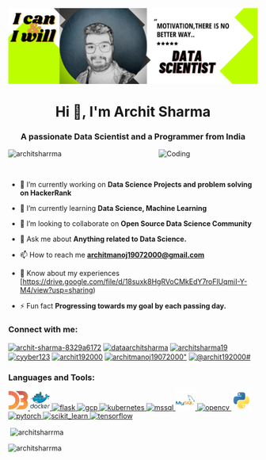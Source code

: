 <img align="center" src="https://raw.githubusercontent.com/architsharrma/architsharrma/main/Neon Green and White Professional LinkedIn Banner.png"/>
<h1 align="center">Hi 👋, I'm Archit Sharma</h1>
<h3 align="center">A passionate Data Scientist and a Programmer from India</h3>
<img align="right" alt="Coding" width="200" src="https://media.giphy.com/media/3o6Ygfw40tlnPhX87m/giphy.gif">

<p align="left"> <img src="https://komarev.com/ghpvc/?username=architsharrma&label=Profile%20views&color=0e75b6&style=flat" alt="architsharrma" /> </p>

<p align="left"> <a href="https://twitter.com/" target="blank"><img src="https://img.shields.io/twitter/follow/?logo=twitter&style=for-the-badge" alt="" /></a> </p>

- 🔭 I’m currently working on **Data Science Projects and problem solving on HackerRank**

- 🌱 I’m currently learning **Data Science, Machine Learning**

- 👯 I’m looking to collaborate on **Open Source Data Science Community**

- 💬 Ask me about **Anything related to Data Science.**

- 📫 How to reach me **architmanoj19072000@gmail.com**

- 📄 Know about my experiences [https://drive.google.com/file/d/18suxk8HgRVoCMkEdY7roFlUqmiI-Y-M4/view?usp=sharing)

- ⚡ Fun fact **Progressing towards my goal by each passing day.**

<h3 align="left">Connect with me:</h3>
<p align="left">
<a href="https://www.linkedin.com/in/archit-sharma-8329a6172/" target="blank"><img align="center" src="https://cdn.jsdelivr.net/npm/simple-icons@3.0.1/icons/linkedin.svg" alt="archit-sharma-8329a6172" height="30" width="40" /></a>
<a href="https://www.kaggle.com/dataarchitsharma" target="blank"><img align="center" src="https://cdn.jsdelivr.net/npm/simple-icons@3.0.1/icons/kaggle.svg" alt="dataarchitsharma" height="30" width="40" /></a>
<a href="https://www.instagram.com/architsharma19/" target="blank"><img align="center" src="https://cdn.jsdelivr.net/npm/simple-icons@3.0.1/icons/instagram.svg" alt="architsharma19" height="30" width="40" /></a>
<a href="https://www.codechef.com/users/https://www.codechef.com/users/cyyber123" target="blank"><img align="center" src="https://cdn.jsdelivr.net/npm/simple-icons@3.1.0/icons/codechef.svg" alt="cyyber123" height="30" width="40" /></a>
<a href="https://www.hackerrank.com/archit192000" target="blank"><img align="center" src="https://cdn.jsdelivr.net/npm/simple-icons@3.0.1/icons/hackerrank.svg" alt="archit192000" height="30" width="40" /></a>
<a href="https://codeforces.com/profile/architmanoj19072000" target="blank"><img align="center" src="https://cdn.jsdelivr.net/npm/simple-icons@3.0.1/icons/codeforces.svg" alt=architmanoj19072000" height="30" width="40" /></a>
<a href="https://www.hackerearth.com/@archit192000#" target="blank"><img align="center" src="https://cdn.jsdelivr.net/npm/simple-icons@3.0.1/icons/hackerearth.svg" alt="@archit192000#" height="30" width="40" /></a>
</p>

<h3 align="left">Languages and Tools:</h3>
<p align="left"> <a href="https://d3js.org/" target="_blank"> <img src="https://raw.githubusercontent.com/devicons/devicon/master/icons/d3js/d3js-original.svg" alt="d3js" width="40" height="40"/> </a> <a href="https://www.docker.com/" target="_blank"> <img src="https://raw.githubusercontent.com/devicons/devicon/master/icons/docker/docker-original-wordmark.svg" alt="docker" width="40" height="40"/> </a> <a href="https://flask.palletsprojects.com/" target="_blank"> <img src="https://www.vectorlogo.zone/logos/pocoo_flask/pocoo_flask-icon.svg" alt="flask" width="40" height="40"/> </a> <a href="https://cloud.google.com" target="_blank"> <img src="https://www.vectorlogo.zone/logos/google_cloud/google_cloud-icon.svg" alt="gcp" width="40" height="40"/> </a> <a href="https://kubernetes.io" target="_blank"> <img src="https://www.vectorlogo.zone/logos/kubernetes/kubernetes-icon.svg" alt="kubernetes" width="40" height="40"/> </a> <a href="https://www.microsoft.com/en-us/sql-server" target="_blank"> <img src="https://cdn.worldvectorlogo.com/logos/microsoft-sql-server.svg" alt="mssql" width="40" height="40"/> </a> <a href="https://www.mysql.com/" target="_blank"> <img src="https://raw.githubusercontent.com/devicons/devicon/master/icons/mysql/mysql-original-wordmark.svg" alt="mysql" width="40" height="40"/> </a> <a href="https://opencv.org/" target="_blank"> <img src="https://www.vectorlogo.zone/logos/opencv/opencv-icon.svg" alt="opencv" width="40" height="40"/> </a> <a href="https://www.python.org" target="_blank"> <img src="https://raw.githubusercontent.com/devicons/devicon/master/icons/python/python-original.svg" alt="python" width="40" height="40"/> </a> <a href="https://pytorch.org/" target="_blank"> <img src="https://www.vectorlogo.zone/logos/pytorch/pytorch-icon.svg" alt="pytorch" width="40" height="40"/> </a> <a href="https://scikit-learn.org/" target="_blank"> <img src="https://upload.wikimedia.org/wikipedia/commons/0/05/Scikit_learn_logo_small.svg" alt="scikit_learn" width="40" height="40"/> </a> <a href="https://www.tensorflow.org" target="_blank"> <img src="https://www.vectorlogo.zone/logos/tensorflow/tensorflow-icon.svg" alt="tensorflow" width="40" height="40"/> </a> </p>

<p>&nbsp;<img align="center" src="https://github-readme-stats.vercel.app/api?username=architsharrma&show_icons=true&locale=en" alt="architsharrma" /></p>

<p><img align="center" src="https://github-readme-streak-stats.herokuapp.com/?user=architsharrma&" alt="architsharrma" /></p>
